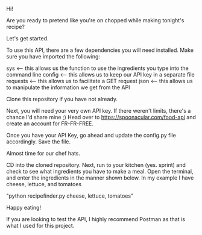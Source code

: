 Hi!

Are you ready to pretend like you're on chopped while making tonight's recipe?

Let's get started.

To use this API, there are a few dependencies you will need installed. Make sure you have imported the following:

sys <-- this allows us the function to use the ingredients you type into the command line
config <-- this allows us to keep our API key in a separate file
requests <-- this allows us to facilitate a GET request
json <-- this allows us to manipulate the information we get from the API

Clone this repository if you have not already.

Next, you will need your very own API key. If there weren't limits, there's a chance I'd share mine ;)
Head over to https://spoonacular.com/food-api and create an account for FR-FR-FREE.

Once you have your API Key, go ahead and update the config.py file accordingly. 
Save the file.

Almost time for our chef hats. 

CD into the cloned repository. 
Next, run to your kitchen (yes. sprint) and check to see what ingredients you have to make a meal.
Open the terminal, and enter the ingredients in the manner shown below. In my example I have cheese, lettuce, and tomatoes

"python recipefinder.py cheese, lettuce, tomatoes"

Happy eating!

If you are looking to test the API, I highly recommend Postman as that is what I used for this project.

